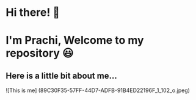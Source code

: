 # Hi there! 🐣
# I'm Prachi, Welcome to my repository 😃
## Here is a little bit about me...
![This is me] (89C30F35-57FF-44D7-ADFB-91B4ED22196F_1_102_o.jpeg) 
###
<!--
**PrachiJaipuria/PrachiJaipuria** is a ✨ _special_ ✨ repository because its `README.md` (this file) appears on your GitHub profile.

Use Markdown to tell us a little bit about yourself. Specifically, tell us:

your name
a photo of you
year
major
why you enrolled in this course
what got you interested in neuroscience /or psychology
what your career plans are (or post-graduation plans, if you haven't figured that out yet!)

